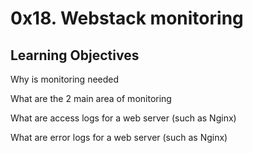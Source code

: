 # 0x18. Webstack monitoring

## Learning Objectives

Why is monitoring needed

What are the 2 main area of monitoring

What are access logs for a web server (such as Nginx)

What are error logs for a web server (such as Nginx)